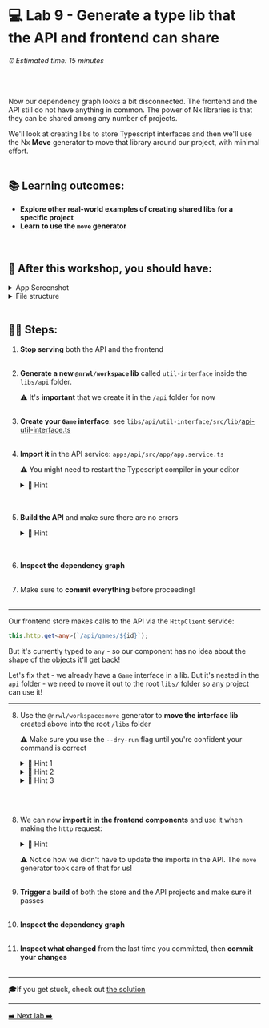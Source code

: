 # 💻 Lab 9 - Generate a type lib that the API and frontend can share

###### ⏰ Estimated time: 15 minutes
<br />

Now our dependency graph looks a bit disconnected. The frontend and the API still do not have anything in common. The power of Nx libraries is that they can be shared among any number of projects.

We'll look at creating libs to store Typescript interfaces and then we'll use the Nx **Move** generator to move that library around our project, with minimal effort.
<br /><br />

## 📚 Learning outcomes:

- **Explore other real-world examples of creating shared libs for a specific project**
- **Learn to use the `move` generator**
<br /><br /><br />

## 📲 After this workshop, you should have:

<details>
  <summary>App Screenshot</summary>
  No change in how the app looks!
</details>

<details>
  <summary>File structure</summary>
  <img src="../assets/lab9_directory-structure.png" height="700" alt="lab9 file structure">
</details>
<br />

## 🏋️‍♀️ Steps:

1. **Stop serving** both the API and the frontend
   <br /><br />
2. **Generate a new `@nrwl/workspace` lib** called `util-interface` inside the `libs/api` folder.

   ⚠️ It's **important** that we create it in the `/api` folder for now
   <br /><br />

3. **Create your `Game` interface**: see `libs/api/util-interface/src/lib/`[api-util-interface.ts](../../examples/lab9/libs/api/util-interface/src/lib/api-util-interface.ts)
   <br /><br />
4. **Import it** in the API service: `apps/api/src/app/app.service.ts`

   ⚠️ You might need to restart the Typescript compiler in your editor

   <details>
   <summary>🐳 Hint</summary>

   ```typescript
   import { Game } from '@bg-hoard/api/util-interface';
   const games: Game[] = [...];
   ```

   </details>
   <br /><br />

5. **Build the API** and make sure there are no errors

   <details>
   <summary>🐳 Hint</summary>

   ```shell
   nx build api
   ```

   </details>
   <br /><br />
6. **Inspect the dependency graph**
   <br /><br />
7. Make sure to **commit everything** before proceeding!
   <br /><br />

---

Our frontend store makes calls to the API via the `HttpClient` service:

```typescript
this.http.get<any>(`/api/games/${id}`);
```

But it's currently typed to `any` - so our component has no idea about the shape of the objects it'll get back!

Let's fix that - we already have a `Game` interface in a lib. But it's nested in the `api` folder - we need to move it out to the root `libs/` folder so any project can use it!

---

8.  Use the `@nrwl/workspace:move` generator to **move the interface lib** created above into the root `/libs` folder

    ⚠️ Make sure you use the `--dry-run` flag until you're confident your command is correct

    <details>
    <summary>🐳 Hint 1</summary>
    <img src="../assets/lab2_cmds.png" alt="Nx generate cmd structure">
    </details>

    <details>
    <summary>🐳 Hint 2</summary>

    Use the `--help` command to figure out how to target a specific **project**
    Alternatively, check out the [docs](https://nx.dev/latest/angular/angular/move#move)

    </details>

    <details>

    <summary>🐳 Hint 3</summary>

    Your library name is `api-util-interface` - to move it to root, its new name needs to be `util-interface`

    </details>
   <br /><br />

8.  We can now **import it in the frontend components** and use it when making the `http` request:

    <details>
    <summary>🐳 Hint</summary>

    Frontend store shell app: `apps/store/src/app/app.component.ts`

    ```typescript
    import { Game } from '@bg-hoard/util-interface';

    this.http.get<Game[]>('/api/games');
    ```

    ***

    Routed game detail component: `libs/store/feature-game-detail/src/lib/game-detail/game-detail.component.ts`

    ```typescript
    this.http.get<Game>(`/api/games/${id}`);
    ```

    </details>

    ⚠️ Notice how we didn't have to update the imports in the API. The `move` generator took care of that for us!
   <br /><br />
9.  **Trigger a build** of both the store and the API projects and make sure it passes
   <br /><br />
10. **Inspect the dependency graph**
   <br /><br />
11. **Inspect what changed** from the last time you committed, then **commit your changes**
   <br /><br />

---

🎓If you get stuck, check out [the solution](SOLUTION.md)

---

[➡️ Next lab ➡️](../lab10%20-%20bonus/LAB.md)
